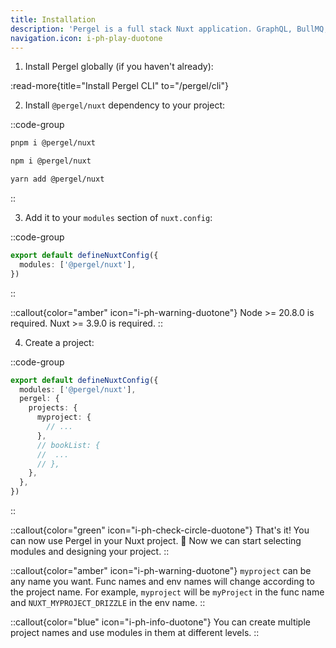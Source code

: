 ```yaml
---
title: Installation
description: 'Pergel is a full stack Nuxt application. GraphQL, BullMQ, NodeCron, Redis, SES, S3, and more smart and speed used.'
navigation.icon: i-ph-play-duotone
---
```



1. Install Pergel globally (if you haven't already):

:read-more{title="Install Pergel CLI" to="/pergel/cli"}

2. Install `@pergel/nuxt` dependency to your project:

::code-group

```sh [pnpm]
pnpm i @pergel/nuxt
```

```bash [npm]
npm i @pergel/nuxt

```

```sh [yarn]
yarn add @pergel/nuxt

```
::

3. Add it to your `modules` section of `nuxt.config`:

::code-group

```ts [Nuxt 3]
export default defineNuxtConfig({
  modules: ['@pergel/nuxt'],
})
```
::


::callout{color="amber" icon="i-ph-warning-duotone"}
Node >= 20.8.0 is required.
Nuxt >= 3.9.0 is required.
::

4. Create a project:

::code-group

```ts [Nuxt 3]
export default defineNuxtConfig({
  modules: ['@pergel/nuxt'],
  pergel: {
    projects: {
      myproject: {
        // ...
      },
      // bookList: {
      //  ...
      // },
    },
  },
})
```
::

::callout{color="green" icon="i-ph-check-circle-duotone"}
That's it! You can now use Pergel in your Nuxt project. 🎉 Now we can start selecting modules and designing your project.
::

::callout{color="amber" icon="i-ph-warning-duotone"}
`myproject` can be any name you want. Func names and env names will change according to the project name. For example, `myproject` will be `myProject` in the func name and `NUXT_MYPROJECT_DRIZZLE` in the env name.
::

::callout{color="blue" icon="i-ph-info-duotone"}
You can create multiple project names and use modules in them at different levels.
::